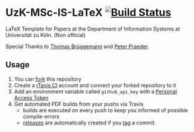 UzK-MSc-IS-LaTeX [![Build Status](https://travis-ci.org/pdiegmann/uzk-msc-is-latex.svg?branch=master)](https://travis-ci.org/pdiegmann/uzk-msc-is-latex)
=========

LaTeX Template for Papers at the Department of Information Systems at Universität zu Köln. (Non official)

Special Thanks to [Thomas Brüggemann](https://github.com/tomaszbrue) and [Peter Praeder](https://github.com/ppraeder).


## Usage

1. You can [fork](https://github.com/pdiegmann/uzk-msc-is-latex/fork) this repository
2. Create a [rTavis CI](https://travis-ci.org/) account and connect your forked repository to it
3. Add an environment variable called ```github_api_key``` with a [Personal Access Token](https://github.com/settings/tokens)
4. Get automated PDF builds from your pushs via Travis
    * builds are executed on every push to keep you informed of possible compile-errors
    * [releases](https://github.com/pdiegmann/uzk-msc-is-latex/releases) are automatically created if you [tag](https://github.com/pdiegmann/uzk-msc-is-latex/tags) a commit.
